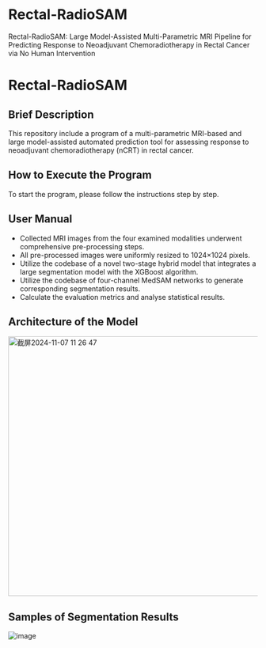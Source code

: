 # Rectal-RadioSAM
Rectal-RadioSAM: Large Model-Assisted Multi-Parametric MRI Pipeline for Predicting Response to Neoadjuvant Chemoradiotherapy in Rectal Cancer via No Human Intervention
# Rectal-RadioSAM
## Brief Description
This repository include a program of a multi-parametric MRI-based and large model-assisted automated prediction tool for assessing response to neoadjuvant chemoradiotherapy (nCRT) in rectal cancer.
## How to Execute the Program
To start the program, please follow the instructions step by step.
## User Manual
* Collected MRI images from the four examined modalities underwent comprehensive pre-processing steps. 
* All pre-processed images were uniformly resized to 1024×1024 pixels. 
* Utilize the codebase of a novel two-stage hybrid model that integrates a large segmentation model with the XGBoost algorithm.
* Utilize the codebase of four-channel MedSAM networks to generate corresponding segmentation results.
* Calculate the evaluation metrics and analyse statistical results.
## Architecture of the Model
<img width="525" alt="截屏2024-11-07 11 26 47" src="https://github.com/user-attachments/assets/b2805636-c66c-4aa6-bd70-70c3b8b14805">

## Samples of Segmentation Results
![image](https://github.com/user-attachments/assets/26ae5784-9476-4742-a2fb-f8f8689a2c07)








